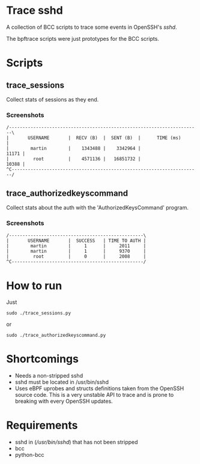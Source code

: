 # Trace sshd

A collection of BCC scripts to trace some events in OpenSSH's *sshd*.

The bpftrace scripts were just prototypes for the BCC scripts.

# Scripts

## trace_sessions
Collect stats of sessions as they end.

### Screenshots
```
/-----------------------------------------------------------------------\
|       USERNAME       |  RECV (B)  |  SENT (B)  |      TIME (ms)       |
|        martin        |    1343488 |    3342964 |                11171 |
|         root         |    4571136 |   16851732 |                10388 |
^C----------------------------------------------------------------------/
```
## trace_authorizedkeyscommand
Collect stats about the auth with the 'AuthorizedKeysCommand' program.

### Screenshots
```
/--------------------------------------------------\
|       USERNAME       |  SUCCESS   | TIME TO AUTH |
|        martin        |     1      |     2011     |
|        martin        |     1      |     9370     |
|         root         |     0      |     2008     |
^C-------------------------------------------------/
```
# How to run
Just
```
sudo ./trace_sessions.py
```
or 
```
sudo ./trace_authorizedkeyscommand.py
```

# Shortcomings
* Needs a non-stripped sshd
* sshd must be located in /usr/bin/sshd
* Uses eBPF uprobes and structs definitions taken from the OpenSSH source code.
  This is a very unstable API to trace and is prone to breaking
  with every OpenSSH updates.

# Requirements
* sshd in (*/usr/bin/sshd*) that has not been stripped
* bcc
* python-bcc
